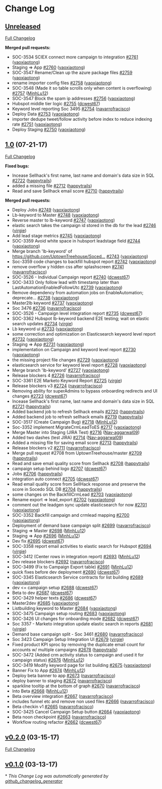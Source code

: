 # Change Log

## [Unreleased](https://github.com/UptownTreehouse/Socedo/tree/HEAD)

[Full Changelog](https://github.com/UptownTreehouse/Socedo/compare/1.0...HEAD)

**Merged pull requests:**

- SOC-3534 SCIEX connect more campaign to integration [\#2761](https://github.com/UptownTreehouse/Socedo/pull/2761) ([yaoxiaotong](https://github.com/yaoxiaotong))
- Staging =\> App [\#2760](https://github.com/UptownTreehouse/Socedo/pull/2760) ([yaoxiaotong](https://github.com/yaoxiaotong))
- SOC-3547 Rename/Clean up the azure package files [\#2759](https://github.com/UptownTreehouse/Socedo/pull/2759) ([yaoxiaotong](https://github.com/yaoxiaotong))
- rename importer config files [\#2758](https://github.com/UptownTreehouse/Socedo/pull/2758) ([yaoxiaotong](https://github.com/yaoxiaotong))
- SOC-3548 \(Made it so table scrolls only when content is overflowing\) [\#2757](https://github.com/UptownTreehouse/Socedo/pull/2757) ([MinhLu12](https://github.com/MinhLu12))
- SOC-3547 Block the spam ip addresses [\#2756](https://github.com/UptownTreehouse/Socedo/pull/2756) ([yaoxiaotong](https://github.com/yaoxiaotong))
- Hubspot middle tier logic [\#2755](https://github.com/UptownTreehouse/Socedo/pull/2755) ([dcwest67](https://github.com/dcwest67))
- Keyword level reporting Soc 3495 [\#2754](https://github.com/UptownTreehouse/Socedo/pull/2754) ([navarrofracisco](https://github.com/navarrofracisco))
- Deploy Data [\#2753](https://github.com/UptownTreehouse/Socedo/pull/2753) ([yaoxiaotong](https://github.com/yaoxiaotong))
- importer dedupe tweet/follow activity before index to reduce indexing rate [\#2751](https://github.com/UptownTreehouse/Socedo/pull/2751) ([yaoxiaotong](https://github.com/yaoxiaotong))
- Deploy Staging [\#2750](https://github.com/UptownTreehouse/Socedo/pull/2750) ([yaoxiaotong](https://github.com/yaoxiaotong))

## [1.0](https://github.com/UptownTreehouse/Socedo/tree/1.0) (07-21-17)
[Full Changelog](https://github.com/UptownTreehouse/Socedo/compare/v0.2.0...1.0)

**Fixed bugs:**

- Incease Sellhack's first name, last name and domain's data size in SQL [\#2722](https://github.com/UptownTreehouse/Socedo/pull/2722) ([happytrails](https://github.com/happytrails))
- added a missing file [\#2712](https://github.com/UptownTreehouse/Socedo/pull/2712) ([happytrails](https://github.com/happytrails))
- Read and save Sellhack email score [\#2710](https://github.com/UptownTreehouse/Socedo/pull/2710) ([happytrails](https://github.com/happytrails))

**Merged pull requests:**

- Deploy Jobs [\#2749](https://github.com/UptownTreehouse/Socedo/pull/2749) ([yaoxiaotong](https://github.com/yaoxiaotong))
- Lb-keyword to Master [\#2748](https://github.com/UptownTreehouse/Socedo/pull/2748) ([yaoxiaotong](https://github.com/yaoxiaotong))
- Reverse master to lb-keyword [\#2747](https://github.com/UptownTreehouse/Socedo/pull/2747) ([yaoxiaotong](https://github.com/yaoxiaotong))
- elastic search takes the campaign id stored in the db for the lead [\#2746](https://github.com/UptownTreehouse/Socedo/pull/2746) ([virgie](https://github.com/virgie))
- Add lead stage metrics [\#2745](https://github.com/UptownTreehouse/Socedo/pull/2745) ([yaoxiaotong](https://github.com/yaoxiaotong))
- SOC-3359 Avoid white space in hubsport leadstage field [\#2744](https://github.com/UptownTreehouse/Socedo/pull/2744) ([yaoxiaotong](https://github.com/yaoxiaotong))
- Merge branch 'lb-keyword' of https://github.com/UptownTreehouse/Soced… [\#2743](https://github.com/UptownTreehouse/Socedo/pull/2743) ([yaoxiaotong](https://github.com/yaoxiaotong))
- Soc-3359 code changes to backfill hubspot report [\#2742](https://github.com/UptownTreehouse/Socedo/pull/2742) ([yaoxiaotong](https://github.com/yaoxiaotong))
- remove overflow y hidden css after splashscreen [\#2741](https://github.com/UptownTreehouse/Socedo/pull/2741) ([navarrofracisco](https://github.com/navarrofracisco))
- SOC-3526 - Individual Campaign report [\#2740](https://github.com/UptownTreehouse/Socedo/pull/2740) ([dcwest67](https://github.com/dcwest67))
- SOC-3433 Only follow lead with timestamp later than LastAutomationEnabledFollowUtc [\#2739](https://github.com/UptownTreehouse/Socedo/pull/2739) ([yaoxiaotong](https://github.com/yaoxiaotong))
- Remove dependency from automation jobs on EnableAutomation; deprecate… [\#2738](https://github.com/UptownTreehouse/Socedo/pull/2738) ([yaoxiaotong](https://github.com/yaoxiaotong))
- Master2lb keyword [\#2737](https://github.com/UptownTreehouse/Socedo/pull/2737) ([yaoxiaotong](https://github.com/yaoxiaotong))
- Soc 3476 [\#2736](https://github.com/UptownTreehouse/Socedo/pull/2736) ([navarrofracisco](https://github.com/navarrofracisco))
- SOC-3526 - Campaign level integration report [\#2735](https://github.com/UptownTreehouse/Socedo/pull/2735) ([dcwest67](https://github.com/dcwest67))
- SOC-3362 Hubspot lb-keyword backend E2E testing; wait on elastic search updates [\#2734](https://github.com/UptownTreehouse/Socedo/pull/2734) ([virgie](https://github.com/virgie))
- Lb keyword ui [\#2733](https://github.com/UptownTreehouse/Socedo/pull/2733) ([yaoxiaotong](https://github.com/yaoxiaotong))
- some correction and optimization on Elasticsearch keyword level report [\#2732](https://github.com/UptownTreehouse/Socedo/pull/2732) ([yaoxiaotong](https://github.com/yaoxiaotong))
- Staging =\> App [\#2731](https://github.com/UptownTreehouse/Socedo/pull/2731) ([yaoxiaotong](https://github.com/yaoxiaotong))
- implementation on Campaign and keyword level report [\#2730](https://github.com/UptownTreehouse/Socedo/pull/2730) ([yaoxiaotong](https://github.com/yaoxiaotong))
- the missing project file changes [\#2729](https://github.com/UptownTreehouse/Socedo/pull/2729) ([yaoxiaotong](https://github.com/yaoxiaotong))
- elasticsearch service for keyword level report [\#2728](https://github.com/UptownTreehouse/Socedo/pull/2728) ([yaoxiaotong](https://github.com/yaoxiaotong))
- Merge branch 'lb-keyword'  [\#2727](https://github.com/UptownTreehouse/Socedo/pull/2727) ([yaoxiaotong](https://github.com/yaoxiaotong))
- Release blockers 4 [\#2726](https://github.com/UptownTreehouse/Socedo/pull/2726) ([navarrofracisco](https://github.com/navarrofracisco))
- SOC-3361 E2E Marketo Keyword Report [\#2725](https://github.com/UptownTreehouse/Socedo/pull/2725) ([virgie](https://github.com/virgie))
- Release blockers v3 [\#2724](https://github.com/UptownTreehouse/Socedo/pull/2724) ([navarrofracisco](https://github.com/navarrofracisco))
- Removing ability for superAdmins to bypass onboarding redirects and UI changes [\#2723](https://github.com/UptownTreehouse/Socedo/pull/2723) ([dcwest67](https://github.com/dcwest67))
- Incease Sellhack's first name, last name and domain's data size in SQL [\#2721](https://github.com/UptownTreehouse/Socedo/pull/2721) ([happytrails](https://github.com/happytrails))
- Added backend job to refresh Sellhack emails [\#2720](https://github.com/UptownTreehouse/Socedo/pull/2720) ([happytrails](https://github.com/happytrails))
- Added backend job to refresh sellhack emails [\#2719](https://github.com/UptownTreehouse/Socedo/pull/2719) ([happytrails](https://github.com/happytrails))
- SOC-3517 \(Create Campaign Bug\) [\#2718](https://github.com/UptownTreehouse/Socedo/pull/2718) ([MinhLu12](https://github.com/MinhLu12))
- Soc-3352 implement MigrateCrmLeadToES [\#2717](https://github.com/UptownTreehouse/Socedo/pull/2717) ([yaoxiaotong](https://github.com/yaoxiaotong))
- Merge Master into Staging \(JIRA Test\) [\#2716](https://github.com/UptownTreehouse/Socedo/pull/2716) ([Nav-aggarwal09](https://github.com/Nav-aggarwal09))
- Added two dashes \(test JIRA\) [\#2714](https://github.com/UptownTreehouse/Socedo/pull/2714) ([Nav-aggarwal09](https://github.com/Nav-aggarwal09))
- Added a missing file for saving email score [\#2713](https://github.com/UptownTreehouse/Socedo/pull/2713) ([happytrails](https://github.com/happytrails))
- Release blockers v2 [\#2711](https://github.com/UptownTreehouse/Socedo/pull/2711) ([navarrofracisco](https://github.com/navarrofracisco))
- Merge pull request \#2708 from UptownTreehouse/master [\#2709](https://github.com/UptownTreehouse/Socedo/pull/2709) ([happytrails](https://github.com/happytrails))
- Read and save email quality score from Sellhack [\#2708](https://github.com/UptownTreehouse/Socedo/pull/2708) ([happytrails](https://github.com/happytrails))
- campaign setup behind logo [\#2707](https://github.com/UptownTreehouse/Socedo/pull/2707) ([dcwest67](https://github.com/dcwest67))
- Jobs [\#2706](https://github.com/UptownTreehouse/Socedo/pull/2706) ([happytrails](https://github.com/happytrails))
- integration auto connect [\#2705](https://github.com/UptownTreehouse/Socedo/pull/2705) ([dcwest67](https://github.com/dcwest67))
- Read email quality score from SellHack response and preserve the score in Socedo SQL DB [\#2704](https://github.com/UptownTreehouse/Socedo/pull/2704) ([happytrails](https://github.com/happytrails))
- some changes on the BackfillCrmLead [\#2703](https://github.com/UptownTreehouse/Socedo/pull/2703) ([yaoxiaotong](https://github.com/yaoxiaotong))
- Rename export =\> lead\_export [\#2702](https://github.com/UptownTreehouse/Socedo/pull/2702) ([yaoxiaotong](https://github.com/yaoxiaotong))
- comment out the leadgen sync update elasticsearch for now [\#2701](https://github.com/UptownTreehouse/Socedo/pull/2701) ([yaoxiaotong](https://github.com/yaoxiaotong))
- SOC-3352 Backfill campaign and crmlead mapping [\#2700](https://github.com/UptownTreehouse/Socedo/pull/2700) ([yaoxiaotong](https://github.com/yaoxiaotong))
- Deployment of demand base campaign split [\#2699](https://github.com/UptownTreehouse/Socedo/pull/2699) ([navarrofracisco](https://github.com/navarrofracisco))
- Staging =\> Master [\#2698](https://github.com/UptownTreehouse/Socedo/pull/2698) ([MinhLu12](https://github.com/MinhLu12))
- Staging =\> App [\#2696](https://github.com/UptownTreehouse/Socedo/pull/2696) ([MinhLu12](https://github.com/MinhLu12))
- Dev fix [\#2695](https://github.com/UptownTreehouse/Socedo/pull/2695) ([dcwest67](https://github.com/dcwest67))
- SOC-3358 report email activities to elastic search for Hubspot [\#2694](https://github.com/UptownTreehouse/Socedo/pull/2694) ([virgie](https://github.com/virgie))
- SOC-3412 \(Center rows in integration report\) [\#2693](https://github.com/UptownTreehouse/Socedo/pull/2693) ([MinhLu12](https://github.com/MinhLu12))
- Dev release blockers [\#2692](https://github.com/UptownTreehouse/Socedo/pull/2692) ([navarrofracisco](https://github.com/navarrofracisco))
- SOC-3499 \(Fix to Campaign Export table\) [\#2691](https://github.com/UptownTreehouse/Socedo/pull/2691) ([MinhLu12](https://github.com/MinhLu12))
- quick fixes before dev deployment [\#2690](https://github.com/UptownTreehouse/Socedo/pull/2690) ([dcwest67](https://github.com/dcwest67))
- SOC-3345 Elasticsearch Service contracts for list building [\#2689](https://github.com/UptownTreehouse/Socedo/pull/2689) ([yaoxiaotong](https://github.com/yaoxiaotong))
- dev \<= campaign setup [\#2688](https://github.com/UptownTreehouse/Socedo/pull/2688) ([dcwest67](https://github.com/dcwest67))
- Beta to dev [\#2687](https://github.com/UptownTreehouse/Socedo/pull/2687) ([dcwest67](https://github.com/dcwest67))
- SOC-3429 helper texts [\#2686](https://github.com/UptownTreehouse/Socedo/pull/2686) ([dcwest67](https://github.com/dcwest67))
- Master2dev [\#2685](https://github.com/UptownTreehouse/Socedo/pull/2685) ([yaoxiaotong](https://github.com/yaoxiaotong))
- Listbuilding keyword to Master [\#2684](https://github.com/UptownTreehouse/Socedo/pull/2684) ([yaoxiaotong](https://github.com/yaoxiaotong))
- SOC-3475 Campaign setup routing [\#2683](https://github.com/UptownTreehouse/Socedo/pull/2683) ([yaoxiaotong](https://github.com/yaoxiaotong))
- SOC-3426 UI changes for onboarding mode [\#2682](https://github.com/UptownTreehouse/Socedo/pull/2682) ([dcwest67](https://github.com/dcwest67))
- Soc 3357 - Marketo integration update elastic search in reports [\#2681](https://github.com/UptownTreehouse/Socedo/pull/2681) ([virgie](https://github.com/virgie))
- Demand base campaign split - Soc 3461 [\#2680](https://github.com/UptownTreehouse/Socedo/pull/2680) ([navarrofracisco](https://github.com/navarrofracisco))
- Soc 3423 Campaign Setup Integration UI [\#2679](https://github.com/UptownTreehouse/Socedo/pull/2679) ([virgie](https://github.com/virgie))
- Fixed product KPI sproc by removing the duplicate email count for accounts w/ multiple campaigns [\#2678](https://github.com/UptownTreehouse/Socedo/pull/2678) ([happytrails](https://github.com/happytrails))
- SOC-3472 \(Added crm activity status to campaign and used it for campaign status\) [\#2676](https://github.com/UptownTreehouse/Socedo/pull/2676) ([MinhLu12](https://github.com/MinhLu12))
- SOC-3419 Modify keyword page for list building [\#2675](https://github.com/UptownTreehouse/Socedo/pull/2675) ([yaoxiaotong](https://github.com/yaoxiaotong))
- Banner Fix to App [\#2674](https://github.com/UptownTreehouse/Socedo/pull/2674) ([MinhLu12](https://github.com/MinhLu12))
- Deploy beta banner to app [\#2673](https://github.com/UptownTreehouse/Socedo/pull/2673) ([navarrofracisco](https://github.com/navarrofracisco))
- deploy banner to staging [\#2672](https://github.com/UptownTreehouse/Socedo/pull/2672) ([navarrofracisco](https://github.com/navarrofracisco))
- sparkline tooltip at the bottom of graph [\#2670](https://github.com/UptownTreehouse/Socedo/pull/2670) ([navarrofracisco](https://github.com/navarrofracisco))
- Into Beta [\#2668](https://github.com/UptownTreehouse/Socedo/pull/2668) ([MinhLu12](https://github.com/MinhLu12))
- Beta overview integration [\#2667](https://github.com/UptownTreehouse/Socedo/pull/2667) ([navarrofracisco](https://github.com/navarrofracisco))
- includes funnel etc and remove non used files [\#2666](https://github.com/UptownTreehouse/Socedo/pull/2666) ([navarrofracisco](https://github.com/navarrofracisco))
- Beta checkin v1 [\#2665](https://github.com/UptownTreehouse/Socedo/pull/2665) ([navarrofracisco](https://github.com/navarrofracisco))
- SOC-3425 Cancel Campaign Setup button [\#2664](https://github.com/UptownTreehouse/Socedo/pull/2664) ([yaoxiaotong](https://github.com/yaoxiaotong))
- Beta noon checkpoint [\#2663](https://github.com/UptownTreehouse/Socedo/pull/2663) ([navarrofracisco](https://github.com/navarrofracisco))
- Workflow routing refactor [\#2662](https://github.com/UptownTreehouse/Socedo/pull/2662) ([dcwest67](https://github.com/dcwest67))

## [v0.2.0](https://github.com/UptownTreehouse/Socedo/tree/v0.2.0) (03-15-17)
[Full Changelog](https://github.com/UptownTreehouse/Socedo/compare/v0.1.0...v0.2.0)

## [v0.1.0](https://github.com/UptownTreehouse/Socedo/tree/v0.1.0) (03-13-17)


\* *This Change Log was automatically generated by [github_changelog_generator](https://github.com/skywinder/Github-Changelog-Generator)*